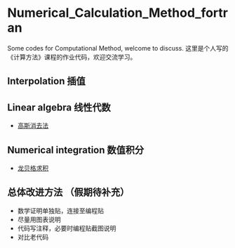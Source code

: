 # Numerical_Calculation_Method_fortran
Some codes for Computational Method, welcome to discuss.
这里是个人写的《计算方法》课程的作业代码，欢迎交流学习。

## Interpolation 插值

## Linear algebra 线性代数
- [高斯消去法](https://github.com/Bugatti100Peagle/Numerical_Calculation_Method_fortran/blob/master/Gaussian_elimination/Introduce_of_Gaussi.md)

## Numerical integration 数值积分
- [龙贝格求积](https://github.com/Bugatti100Peagle/Numerical_Calculation_Method_fortran/blob/master/Romberg/Introduce_of_Romberg.md)

## 总体改进方法 （假期待补充）
- 数学证明单独贴，连接至编程贴
- 尽量用图表说明
- 代码写注释，必要时编程贴截图说明
- 对比老代码

